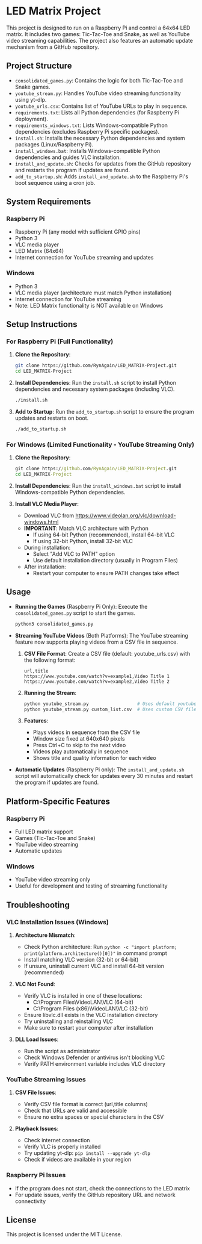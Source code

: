 # LED Matrix Project

This project is designed to run on a Raspberry Pi and control a 64x64 LED matrix. It includes two games: Tic-Tac-Toe and Snake, as well as YouTube video streaming capabilities. The project also features an automatic update mechanism from a GitHub repository.

## Project Structure

- `consolidated_games.py`: Contains the logic for both Tic-Tac-Toe and Snake games.
- `youtube_stream.py`: Handles YouTube video streaming functionality using yt-dlp.
- `youtube_urls.csv`: Contains list of YouTube URLs to play in sequence.
- `requirements.txt`: Lists all Python dependencies (for Raspberry Pi deployment).
- `requirements_windows.txt`: Lists Windows-compatible Python dependencies (excludes Raspberry Pi specific packages).
- `install.sh`: Installs the necessary Python dependencies and system packages (Linux/Raspberry Pi).
- `install_windows.bat`: Installs Windows-compatible Python dependencies and guides VLC installation.
- `install_and_update.sh`: Checks for updates from the GitHub repository and restarts the program if updates are found.
- `add_to_startup.sh`: Adds `install_and_update.sh` to the Raspberry Pi's boot sequence using a cron job.

## System Requirements

### Raspberry Pi
- Raspberry Pi (any model with sufficient GPIO pins)
- Python 3
- VLC media player
- LED Matrix (64x64)
- Internet connection for YouTube streaming and updates

### Windows
- Python 3
- VLC media player (architecture must match Python installation)
- Internet connection for YouTube streaming
- Note: LED Matrix functionality is NOT available on Windows

## Setup Instructions

### For Raspberry Pi (Full Functionality)

1. **Clone the Repository**:
   ```bash
   git clone https://github.com/RynAgain/LED_MATRIX-Project.git
   cd LED_MATRIX-Project
   ```

2. **Install Dependencies**:
   Run the `install.sh` script to install Python dependencies and necessary system packages (including VLC).
   ```bash
   ./install.sh
   ```

3. **Add to Startup**:
   Run the `add_to_startup.sh` script to ensure the program updates and restarts on boot.
   ```bash
   ./add_to_startup.sh
   ```

### For Windows (Limited Functionality - YouTube Streaming Only)

1. **Clone the Repository**:
   ```cmd
   git clone https://github.com/RynAgain/LED_MATRIX-Project.git
   cd LED_MATRIX-Project
   ```

2. **Install Dependencies**:
   Run the `install_windows.bat` script to install Windows-compatible Python dependencies.

3. **Install VLC Media Player**:
   - Download VLC from https://www.videolan.org/vlc/download-windows.html
   - **IMPORTANT**: Match VLC architecture with Python
     - If using 64-bit Python (recommended), install 64-bit VLC
     - If using 32-bit Python, install 32-bit VLC
   - During installation:
     - Select "Add VLC to PATH" option
     - Use default installation directory (usually in Program Files)
   - After installation:
     - Restart your computer to ensure PATH changes take effect

## Usage

- **Running the Games** (Raspberry Pi Only):
  Execute the `consolidated_games.py` script to start the games.
  ```bash
  python3 consolidated_games.py
  ```

- **Streaming YouTube Videos** (Both Platforms):
  The YouTube streaming feature now supports playing videos from a CSV file in sequence.

  1. **CSV File Format**:
     Create a CSV file (default: youtube_urls.csv) with the following format:
     ```csv
     url,title
     https://www.youtube.com/watch?v=example1,Video Title 1
     https://www.youtube.com/watch?v=example2,Video Title 2
     ```

  2. **Running the Stream**:
     ```bash
     python youtube_stream.py                  # Uses default youtube_urls.csv
     python youtube_stream.py custom_list.csv  # Uses custom CSV file
     ```

  3. **Features**:
     - Plays videos in sequence from the CSV file
     - Window size fixed at 640x640 pixels
     - Press Ctrl+C to skip to the next video
     - Videos play automatically in sequence
     - Shows title and quality information for each video

- **Automatic Updates** (Raspberry Pi only):
  The `install_and_update.sh` script will automatically check for updates every 30 minutes and restart the program if updates are found.

## Platform-Specific Features

### Raspberry Pi
- Full LED matrix support
- Games (Tic-Tac-Toe and Snake)
- YouTube video streaming
- Automatic updates

### Windows
- YouTube video streaming only
- Useful for development and testing of streaming functionality

## Troubleshooting

### VLC Installation Issues (Windows)
1. **Architecture Mismatch**:
   - Check Python architecture: Run `python -c "import platform; print(platform.architecture()[0])"` in command prompt
   - Install matching VLC version (32-bit or 64-bit)
   - If unsure, uninstall current VLC and install 64-bit version (recommended)

2. **VLC Not Found**:
   - Verify VLC is installed in one of these locations:
     - C:\Program Files\VideoLAN\VLC (64-bit)
     - C:\Program Files (x86)\VideoLAN\VLC (32-bit)
   - Ensure libvlc.dll exists in the VLC installation directory
   - Try uninstalling and reinstalling VLC
   - Make sure to restart your computer after installation

3. **DLL Load Issues**:
   - Run the script as administrator
   - Check Windows Defender or antivirus isn't blocking VLC
   - Verify PATH environment variable includes VLC directory

### YouTube Streaming Issues
1. **CSV File Issues**:
   - Verify CSV file format is correct (url,title columns)
   - Check that URLs are valid and accessible
   - Ensure no extra spaces or special characters in the CSV

2. **Playback Issues**:
   - Check internet connection
   - Verify VLC is properly installed
   - Try updating yt-dlp: `pip install --upgrade yt-dlp`
   - Check if videos are available in your region

### Raspberry Pi Issues
- If the program does not start, check the connections to the LED matrix
- For update issues, verify the GitHub repository URL and network connectivity

## License

This project is licensed under the MIT License.
